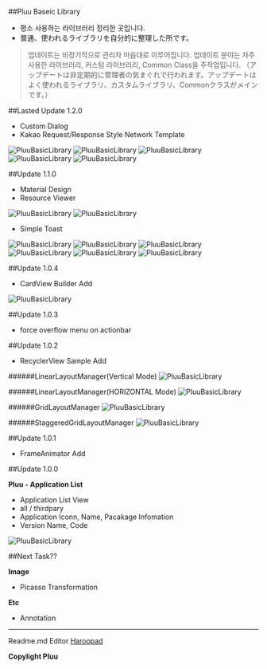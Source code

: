 ##Pluu Baseic Library

  - 평소 사용하는 라이브러리 정리한 곳입니다.
  - 普通、使われるライブラリを自分的に整理した所です。

> 업데이트는 비정기적으로 관리자 마음대로 이루어집니다. 업데이트 분야는 자주 사용한 라이브러리, 커스텀 라이브러리, Common Class을 주작업입니다.
> （アップデートは非定期的に管理者の気まぐれで行われます。アップデートはよく使われるライブラリ、カスタムライブラリ、Commonクラスがメインです。）

##Lasted Update 1.2.0
 * Custom Dialog
 * Kakao Request/Response Style Network Template

![PluuBasicLibrary](/screenshots/CustomDialog1.png)
![PluuBasicLibrary](/screenshots/CustomDialog2.png)
![PluuBasicLibrary](/screenshots/CustomDialog3.png)
![PluuBasicLibrary](/screenshots/CustomDialog4.png)
![PluuBasicLibrary](/screenshots/CustomDialog5.png)

##Update 1.1.0
 * Material Design
 * Resource Viewer

![PluuBasicLibrary](/screenshots/ResourceViewer.png)
![PluuBasicLibrary](/screenshots/ResourceViewer2.png)

 * Simple Toast

![PluuBasicLibrary](/screenshots/SimpleToast.png)
![PluuBasicLibrary](/screenshots/SimpleToast_Black.png)
![PluuBasicLibrary](/screenshots/SimpleToast_Blue.png)
![PluuBasicLibrary](/screenshots/SimpleToast_Gray.png)
![PluuBasicLibrary](/screenshots/SimpleToast_Green.png)
![PluuBasicLibrary](/screenshots/SimpleToast_Red.png)

##Update 1.0.4

 * CardView Builder Add

![PluuBasicLibrary](/screenshots/cardview.png)

##Update 1.0.3

 * force overflow menu on actionbar

##Update 1.0.2

 * RecyclerView Sample Add

######LinearLayoutManager(Vertical Mode)
![PluuBasicLibrary](/screenshots/RecyclerView_VLinear.png)

######LinearLayoutManager(HORIZONTAL Mode)
![PluuBasicLibrary](/screenshots/RecyclerView_HLinear.png)

######GridLayoutManager
![PluuBasicLibrary](/screenshots/RecyclerView_Grid.png)

######StaggeredGridLayoutManager
![PluuBasicLibrary](/screenshots/RecyclerView_StaggeredGrid.png)

##Update 1.0.1

 * FrameAnimator Add

##Update 1.0.0

 **Pluu - Application List**
 * Application List View
 * all / thirdpary
 * Application Iconn, Name, Pacakage Infomation
 * Version Name, Code
  
![PluuBasicLibrary](/screenshots/AppInfo.png)

##Next Task??

**Image**
* Picasso Transformation

**Etc**
* Annotation

* * *

Readme.md Editor [Haroopad](http://pad.haroopress.com/)

**Copylight Pluu**
